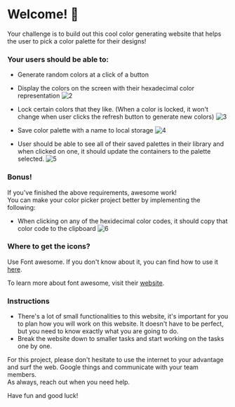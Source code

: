 # Welcome! 👋

Your challenge is to build out this cool color generating website that helps the user to pick a color palette for their designs!

### Your users should be able to:
- Generate random colors at a click of a button
- Display the colors on the screen with their hexadecimal color representation
![2](https://user-images.githubusercontent.com/32653855/117524495-30ad9600-afc6-11eb-84ad-2fe377303b63.png)

- Lock certain colors that they like. (When a color is locked, it won't change when user clicks the refresh button to generate new colors)
![3](https://user-images.githubusercontent.com/32653855/117524628-c6492580-afc6-11eb-8a58-8460081ad5ec.png)

- Save color palette with a name to local storage
![4](https://user-images.githubusercontent.com/32653855/117524683-0b6d5780-afc7-11eb-9e55-9be924180067.png)

- User should be able to see all of their saved palettes in their library and when clicked on one, it should update the containers to the palette selected.
 ![5](https://user-images.githubusercontent.com/32653855/117524756-83d41880-afc7-11eb-9cd7-5976457155ba.png)



### Bonus!
If you've finished the above requirements, awesome work!<br>
You can make your color picker project better by implementing the following:
- When clicking on any of the hexidecimal color codes, it should copy that color code to the clipboard
![6](https://user-images.githubusercontent.com/32653855/117526725-981c1380-afcf-11eb-93ca-0f6d825a3542.png)


### Where to get the icons?
Use Font awesome. If you don't know about it, you can find how to use it [here](https://www.w3schools.com/icons/fontawesome_icons_intro.asp). 

To learn more about font awesome, visit their [website](https://fontawesome.com/).



### **Instructions**
- There's a lot of small functionalities to this website, it's important for you to plan how you will work on this website. It doesn't have to be perfect, but you need to know exactly what you are going to do.
- Break the website down to smaller tasks and start working on the tasks one by one.



For this project, please don't hesitate to use the internet to your advantage and surf the web. Google things and communicate with your team members.<br>
As always, reach out when you need help.


Have fun and good luck!
